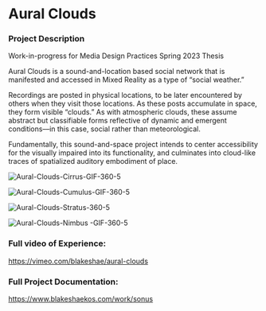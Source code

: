 # Aural Clouds

### Project Description 
Work-in-progress for Media Design Practices Spring 2023 Thesis

Aural Clouds is a sound-and-location based social network that is manifested and accessed in Mixed Reality as a type of “social weather.”

Recordings are posted in physical locations, to be later encountered by others when they visit those locations. As these posts accumulate in space, they form visible “clouds.” As with atmospheric clouds, these assume abstract but classifiable forms reflective of dynamic and emergent conditions––in this case, social rather than meteorological.

Fundamentally, this sound-and-space project intends to center accessibility for the visually impaired into its functionality, and culminates into cloud-like traces of spatialized auditory embodiment of place.


![Aural-Clouds-Cirrus-GIF-360-5](https://user-images.githubusercontent.com/76088958/209496887-c17e8048-65ae-4c25-abd2-2062ef7447e5.gif)

![Aural-Clouds-Cumulus-GIF-360-5](https://user-images.githubusercontent.com/76088958/209496895-df458986-7e80-4270-88c6-ad48b993927c.gif)

![Aural-Clouds-Stratus-360-5](https://user-images.githubusercontent.com/76088958/209496986-ca306129-494f-49cd-a12b-6634feaa7557.gif)

![Aural-Clouds-Nimbus -GIF-360-5](https://user-images.githubusercontent.com/76088958/209496901-37234a36-cce5-43c6-a058-dea26c4edc70.gif)

### Full video of Experience:

https://vimeo.com/blakeshae/aural-clouds

### Full Project Documentation:

https://www.blakeshaekos.com/work/sonus
